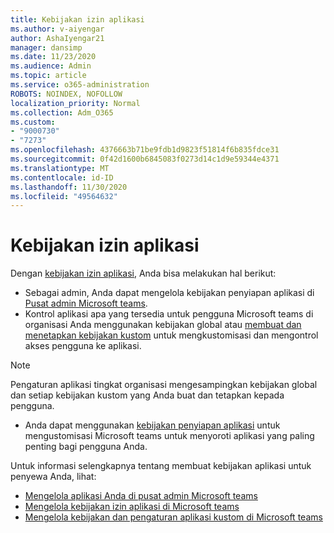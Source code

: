 ```yaml
---
title: Kebijakan izin aplikasi
ms.author: v-aiyengar
author: AshaIyengar21
manager: dansimp
ms.date: 11/23/2020
ms.audience: Admin
ms.topic: article
ms.service: o365-administration
ROBOTS: NOINDEX, NOFOLLOW
localization_priority: Normal
ms.collection: Adm_O365
ms.custom:
- "9000730"
- "7273"
ms.openlocfilehash: 4376663b71be9fdb1d9823f51814f6b835fdce31
ms.sourcegitcommit: 0f42d1600b6845083f0273d14c1d9e59344e4371
ms.translationtype: MT
ms.contentlocale: id-ID
ms.lasthandoff: 11/30/2020
ms.locfileid: "49564632"
---
```

# <a name="app-permission-policies"></a>Kebijakan izin aplikasi

Dengan [kebijakan izin aplikasi](https://docs.microsoft.com/microsoftteams/teams-app-permission-policies), Anda bisa melakukan hal berikut:
- Sebagai admin, Anda dapat mengelola kebijakan penyiapan aplikasi di [Pusat admin Microsoft teams](https://admin.teams.microsoft.com/policies/app-permission).
- Kontrol aplikasi apa yang tersedia untuk pengguna Microsoft teams di organisasi Anda menggunakan kebijakan global atau [membuat dan menetapkan kebijakan kustom](https://docs.microsoft.com/microsoftteams/teams-app-permission-policies#create-a-custom-app-permission-policy) untuk mengkustomisasi dan mengontrol akses pengguna ke aplikasi. 
> [!NOTE]
> Pengaturan aplikasi tingkat organisasi mengesampingkan kebijakan global dan setiap kebijakan kustom yang Anda buat dan tetapkan kepada pengguna.
- Anda dapat menggunakan [kebijakan penyiapan aplikasi](https://docs.microsoft.com/microsoftteams/teams-app-setup-policies) untuk mengustomisasi Microsoft teams untuk menyoroti aplikasi yang paling penting bagi pengguna Anda. 


Untuk informasi selengkapnya tentang membuat kebijakan aplikasi untuk penyewa Anda, lihat:
- [Mengelola aplikasi Anda di pusat admin Microsoft teams](https://docs.microsoft.com/MicrosoftTeams/manage-apps)
- [Mengelola kebijakan izin aplikasi di Microsoft teams](https://docs.microsoft.com/microsoftteams/teams-app-permission-policies)
- [Mengelola kebijakan dan pengaturan aplikasi kustom di Microsoft teams](https://docs.microsoft.com/MicrosoftTeams/teams-custom-app-policies-and-settings)

